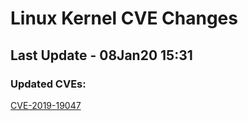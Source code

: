 
# **Linux Kernel CVE Changes**

## Last Update - 08Jan20 15:31

### **Updated CVEs:**

[CVE-2019-19047](cves/CVE-2019-19047)  
